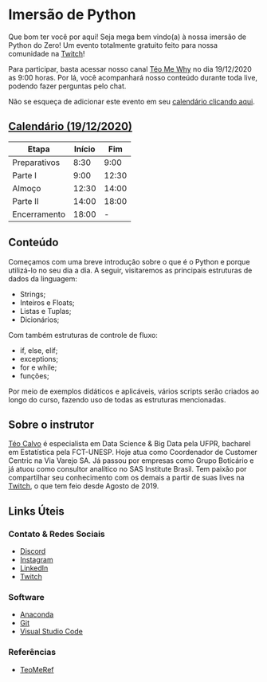 # Imersão de Python

Que bom ter você por aqui! Seja mega bem vindo(a) à nossa imersão de Python do Zero! Um evento totalmente gratuito feito para nossa comunidade na [Twitch](https://www.twitch.tv/teomewhy/)!

Para participar, basta acessar nosso canal [Téo Me Why](https://www.twitch.tv/teomewhy/) no dia 19/12/2020 as 9:00 horas. Por lá, você acompanhará nosso conteúdo durante toda live, podendo fazer perguntas pelo chat.

Não se esqueça de adicionar este evento em seu [calendário clicando aqui](https://calendar.google.com/event?action=TEMPLATE&tmeid=MjdoNWwxcnZkMjhrZTBuZW5kNTZmNTdodTcgZ2hwamE0ZTJpYjhvZmdpZDk5OTVlZDExcmNAZw&tmsrc=ghpja4e2ib8ofgid9995ed11rc%40group.calendar.google.com).

## [Calendário (19/12/2020)](https://calendar.google.com/event?action=TEMPLATE&tmeid=MjdoNWwxcnZkMjhrZTBuZW5kNTZmNTdodTcgZ2hwamE0ZTJpYjhvZmdpZDk5OTVlZDExcmNAZw&tmsrc=ghpja4e2ib8ofgid9995ed11rc%40group.calendar.google.com)

|Etapa|Início|Fim|
|---|---|---|
|Preparativos|8:30|9:00|
|Parte I|9:00|12:30|
|Almoço|12:30|14:00|
|Parte II|14:00|18:00|
|Encerramento|18:00| - |

## Conteúdo

Começamos com uma breve introdução sobre o que é o Python e porque utilizá-lo no seu dia a dia. A seguir, visitaremos as principais estruturas de dados da linguagem:
* Strings;
* Inteiros e Floats;
* Listas e Tuplas;
* Dicionários;

Com também estruturas de controle de fluxo:
* if, else, elif;
* exceptions;
* for e while;
* funções;

Por meio de exemplos didáticos e aplicáveis, vários scripts serão criados ao longo do curso, fazendo uso de todas as estruturas mencionadas.

## Sobre o instrutor

[Téo Calvo](https://www.linkedin.com/in/teocalvo/) é especialista em Data Science & Big Data pela UFPR, bacharel em Estatística pela FCT-UNESP. Hoje atua como Coordenador de Customer Centric na Via Varejo SA. Já passou por empresas como Grupo Boticário e já atuou como consultor analítico no SAS Institute Brasil. Tem paixão por compartilhar seu conhecimento com os demais a partir de suas lives na [Twitch](https://www.twitch.tv/teomewhy/), o que tem feio desde Agosto de 2019.

## Links Úteis


### Contato & Redes Sociais

* [Discord](https://discord.gg/YUXQzBYQ)
* [Instagram](https://www.instagram.com/teo.calvo/)
* [LinkedIn](https://www.linkedin.com/in/teocalvo/)
* [Twitch](https://www.twitch.tv/teomewhy/)

### Software

* [Anaconda](https://www.anaconda.com/products/individual)
* [Git](https://git-scm.com/)
* [Visual Studio Code](https://code.visualstudio.com/)

### Referências

* [TeoMeRef](https://github.com/TeoCalvo/teomerefs)